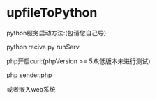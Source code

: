 # upfileToPython

python服务启动方法:(包请您自己导)

python recive.py runServ

php开启curl:(phpVersion >= 5.6,低版本未进行测试)

php sender.php

或者嵌入web系统